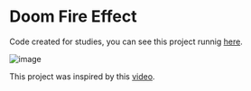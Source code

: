 # Doom Fire Effect

Code created for studies, 
you can see this project runnig [here](https://thiagokienbaum.github.io/doom-fire-effect/).

![image](https://user-images.githubusercontent.com/42700240/135128769-421d60ac-dcd6-4b39-a64c-8b35a6c4269b.png)

This project was inspired by this [video](https://youtu.be/fxm8cadCqbs).

